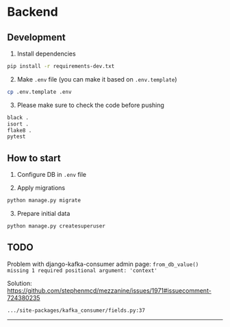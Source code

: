 # Backend

## Development

1. Install dependencies

```bash
pip install -r requirements-dev.txt
```

2. Make `.env` file (you can make it based on `.env.template`)

```bash
cp .env.template .env
```

3. Please make sure to check the code before pushing

```bash
black .
isort .
flake8 .
pytest
```

## How to start

1. Configure DB in `.env` file

2. Apply migrations

```bash
python manage.py migrate
```

3. Prepare initial data

```bash
python manage.py createsuperuser
```

## TODO

Problem with django-kafka-consumer admin page: `from_db_value() missing 1 required positional argument: 'context'`

Solution: https://github.com/stephenmcd/mezzanine/issues/1971#issuecomment-724380235

`.../site-packages/kafka_consumer/fields.py:37`

---
